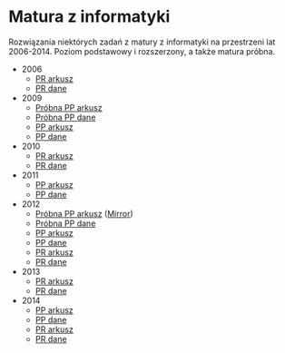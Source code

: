 # Matura z informatyki
Rozwiązania niektórych zadań z matury z informatyki na przestrzeni lat 2006-2014. Poziom podstawowy i rozszerzony, a także matura próbna.

* 2006
  * [PR arkusz](https://cke.gov.pl/images/stories/Matura2006/a2_inform.pdf)
  * [PR dane](https://cke.gov.pl/images/stories/DANE.rar)
* 2009
  * [Próbna PP arkusz](https://www.oke.poznan.pl/pliki/arkusze/matura2009diag/informatyka_PP_II.pdf)
  * [Próbna PP dane](https://web.archive.org/web/20091023024637/http://www.oke.poznan.pl/pliki/arkusze/matura2009diag/Dane_PP.zip)
  * [PP arkusz](https://cke.gov.pl/images/_EGZAMIN_MATURALNY_OD_2015/Arkusze_egzaminacyjne/2009/informatyka/PP_II.pdf)
  * [PP dane](https://cke.gov.pl/images/_EGZAMIN_MATURALNY_OD_2015/Arkusze_egzaminacyjne/2009/informatyka/Dane_pp.rar)
* 2010
  * [PR arkusz](https://cke.gov.pl/images/_EGZAMIN_MATURALNY_OD_2015/Arkusze_egzaminacyjne/2010/Informatyka/pr_ii.pdf)
  * [PR dane](https://cke.gov.pl/images/_EGZAMIN_MATURALNY_OD_2015/Arkusze_egzaminacyjne/2010/Informatyka/Dane_PR.rar)
* 2011
  * [PP arkusz](https://cke.gov.pl/images/_EGZAMIN_MATURALNY_OD_2015/Arkusze_egzaminacyjne/2011/P/inf_pp_2.pdf)
  * [PP dane](https://cke.gov.pl/images/_EGZAMIN_MATURALNY_OD_2015/Arkusze_egzaminacyjne/2011/Dane_PP.rar)
* 2012
  * [Próbna PP arkusz](http://w.vilo.bydgoszcz.pl/mpiekarska/home/matura/kompletne-arkusze/dodatkowe-arkusze/pp_A2_2012.pdf) ([Mirror](http://docs.google.com/viewer?a=v&pid=sites&srcid=dmlsby5ieWRnb3N6Y3oucGx8bXBpZWthcnNrYXxneDo3YjNkOTc3MjMzYjQzMDEy))
  * [Próbna PP dane](http://w.vilo.bydgoszcz.pl/mpiekarska/home/matura/kompletne-arkusze/dodatkowe-arkusze/Dane2012PP.zip?attredirects=0&d=1)
  * [PP arkusz](https://cke.gov.pl/images/_EGZAMIN_MATURALNY_OD_2015/Arkusze_egzaminacyjne/2012/maj/infor/a2_pp.pdf)
  * [PP dane](https://cke.gov.pl/images/_EGZAMIN_MATURALNY_OD_2015/Arkusze_egzaminacyjne/2012/maj/infor/Dane_PP.rar)
  * [PR arkusz](https://cke.gov.pl/images/_EGZAMIN_MATURALNY_OD_2015/Arkusze_egzaminacyjne/2012/maj/infor/a2_pr.pdf)
  * [PR dane](https://cke.gov.pl/images/_EGZAMIN_MATURALNY_OD_2015/Arkusze_egzaminacyjne/2012/maj/infor/Dane_PR.rar)
* 2013
  * [PR arkusz](https://cke.gov.pl/images/_EGZAMIN_MATURALNY_OD_2015/Arkusze_egzaminacyjne/2013/informatyka_PR_2.pdf)
  * [PR dane](https://cke.gov.pl/images/_EGZAMIN_MATURALNY_OD_2015/Arkusze_egzaminacyjne/2013/Dane_PR.rar)
* 2014
  * [PP arkusz](https://cke.gov.pl/images/files/matura/arkusze_2014/informatyka_PP_2_A1.pdf)
  * [PP dane](https://cke.gov.pl/images/files/matura/arkusze_2014/dane_PP.rar)
  * [PR arkusz](https://cke.gov.pl/images/files/matura/arkusze_2014/informatyka_PR_2_A1.pdf)
  * [PR dane](https://cke.gov.pl/images/files/matura/arkusze_2014/dane_PR.rar)
